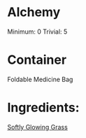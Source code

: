 <!-- TITLE: Fluffy Pipe Grass -->
<!-- SUBTITLE: Fluffy dried grass, used in pipe smoking -->


# Alchemy
Minimum: 0
Trivial: 5


# Container
Foldable Medicine Bag

# Ingredients:
[Softly Glowing Grass](softly-glowing-grass)